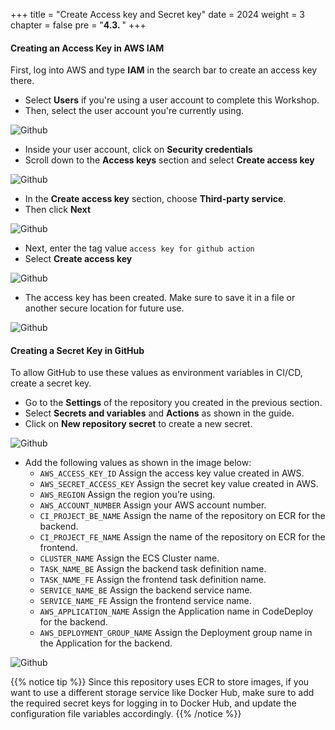 +++
title = "Create Access key and Secret key"
date = 2024
weight = 3
chapter = false
pre = "<b>4.3. </b>"
+++

#### Creating an Access Key in AWS IAM

First, log into AWS and type **IAM** in the search bar to create an access key there.

- Select **Users** if you're using a user account to complete this Workshop.
- Then, select the user account you're currently using.

![Github](/images/5-cicd-github/5.3.1.png)

- Inside your user account, click on **Security credentials**
- Scroll down to the **Access keys** section and select **Create access key**

![Github](/images/5-cicd-github/5.3.2.png)

- In the **Create access key** section, choose **Third-party service**.
- Then click **Next**

![Github](/images/5-cicd-github/5.3.3.png)

- Next, enter the tag value `access key for github action`
- Select **Create access key**

![Github](/images/5-cicd-github/5.3.4.png)

- The access key has been created. Make sure to save it in a file or another secure location for future use.

![Github](/images/5-cicd-github/5.3.5.png)

#### Creating a Secret Key in GitHub

To allow GitHub to use these values as environment variables in CI/CD, create a secret key.

- Go to the **Settings** of the repository you created in the previous section.
- Select **Secrets and variables** and **Actions** as shown in the guide.
- Click on **New repository secret** to create a new secret.

![Github](/images/5-cicd-github/5.3.6.png)

- Add the following values as shown in the image below:
  - `AWS_ACCESS_KEY_ID` Assign the access key value created in AWS.
  - `AWS_SECRET_ACCESS_KEY` Assign the secret key value created in AWS.
  - `AWS_REGION` Assign the region you’re using.
  - `AWS_ACCOUNT_NUMBER` Assign your AWS account number.
  - `CI_PROJECT_BE_NAME` Assign the name of the repository on ECR for the backend.
  - `CI_PROJECT_FE_NAME` Assign the name of the repository on ECR for the frontend.
  - `CLUSTER_NAME` Assign the ECS Cluster name.
  - `TASK_NAME_BE` Assign the backend task definition name.
  - `TASK_NAME_FE` Assign the frontend task definition name.
  - `SERVICE_NAME_BE` Assign the backend service name.
  - `SERVICE_NAME_FE` Assign the frontend service name.
  - `AWS_APPLICATION_NAME` Assign the Application name in CodeDeploy for the backend.
  - `AWS_DEPLOYMENT_GROUP_NAME` Assign the Deployment group name in the Application for the backend.

![Github](/images/5-cicd-github/5.3.7.png)

{{% notice tip %}}
Since this repository uses ECR to store images, if you want to use a different storage service like Docker Hub, make sure to add the required secret keys for logging in to Docker Hub, and update the configuration file variables accordingly.
{{% /notice %}}
